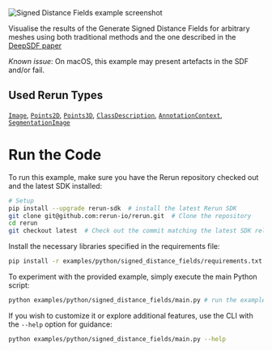 <!--[metadata]
title = "Signed Distance Fields"
tags = ["3D", "mesh", "tensor"]
thumbnail = "https://static.rerun.io/signed_distance_fields/99f6a886ed6f41b6a8e9023ba917a98668eaee70/480w.png"
thumbnail_dimensions = [480, 294]
-->


<picture>
  <source media="(max-width: 480px)" srcset="https://static.rerun.io/signed_distance_fields/99f6a886ed6f41b6a8e9023ba917a98668eaee70/480w.png">
  <source media="(max-width: 768px)" srcset="https://static.rerun.io/signed_distance_fields/99f6a886ed6f41b6a8e9023ba917a98668eaee70/768w.png">
  <source media="(max-width: 1024px)" srcset="https://static.rerun.io/signed_distance_fields/99f6a886ed6f41b6a8e9023ba917a98668eaee70/1024w.png">
  <source media="(max-width: 1200px)" srcset="https://static.rerun.io/signed_distance_fields/99f6a886ed6f41b6a8e9023ba917a98668eaee70/1200w.png">
  <img src="https://static.rerun.io/signed_distance_fields/99f6a886ed6f41b6a8e9023ba917a98668eaee70/full.png" alt="Signed Distance Fields example screenshot">
</picture>

Visualise the results of the Generate Signed Distance Fields for arbitrary meshes using both traditional methods and the one described in the [DeepSDF paper](https://arxiv.org/abs/1901.05103)

_Known issue_: On macOS, this example may present artefacts in the SDF and/or fail.

## Used Rerun Types
[`Image`](https://www.rerun.io/docs/reference/types/archetypes/image), [`Points2D`](https://www.rerun.io/docs/reference/types/archetypes/points2d), [`Points3D`](https://www.rerun.io/docs/reference/types/archetypes/points3d), [`ClassDescription`](https://www.rerun.io/docs/reference/types/datatypes/class_description), [`AnnotationContext`](https://www.rerun.io/docs/reference/types/archetypes/annotation_context), [`SegmentationImage`](https://www.rerun.io/docs/reference/types/archetypes/segmentation_image)

# Run the Code
To run this example, make sure you have the Rerun repository checked out and the latest SDK installed:
```bash
# Setup 
pip install --upgrade rerun-sdk  # install the latest Rerun SDK
git clone git@github.com:rerun-io/rerun.git  # Clone the repository
cd rerun
git checkout latest  # Check out the commit matching the latest SDK release
```
Install the necessary libraries specified in the requirements file:
```bash
pip install -r examples/python/signed_distance_fields/requirements.txt
```
To experiment with the provided example, simply execute the main Python script:
```bash
python examples/python/signed_distance_fields/main.py # run the example
```
If you wish to customize it or explore additional features, use the CLI with the `--help` option for guidance:
```bash
python examples/python/signed_distance_fields/main.py --help 
```

[//]: # (Generate Signed Distance Fields for arbitrary meshes using both traditional methods and the one described in the [DeepSDF paper]&#40;https://arxiv.org/abs/1901.05103&#41;, and visualize the results using the Rerun SDK.)

[//]: # (```bash)

[//]: # (pip install -r examples/python/signed_distance_fields/requirements.txt)

[//]: # (python examples/python/signed_distance_fields/main.py)

[//]: # (```)

[//]: # ()
